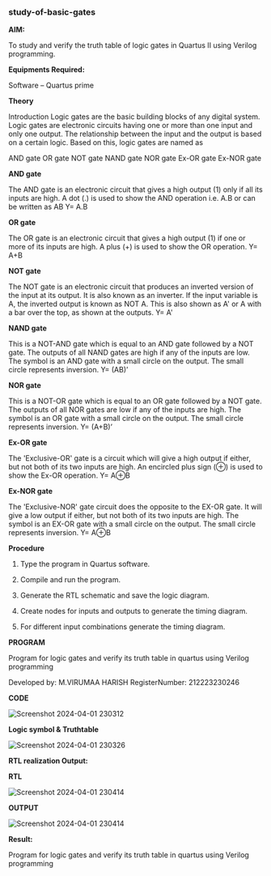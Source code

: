 ### study-of-basic-gates

**AIM:** 

To study and verify the truth table of logic gates in Quartus II using Verilog programming.

**Equipments Required:**

Software – Quartus prime 

**Theory**

Introduction Logic gates are the basic building blocks of any digital system. Logic gates are electronic circuits having one or more than one input and only one output. The relationship between the input and the output is based on a certain logic. Based on this, logic gates are named as

AND gate OR gate NOT gate NAND gate NOR gate Ex-OR gate Ex-NOR gate

**AND gate**

The AND gate is an electronic circuit that gives a high output (1) only if all its inputs are high. A dot (.) is used to show the AND operation i.e. A.B or can be written as AB
Y= A.B

**OR gate** 

The OR gate is an electronic circuit that gives a high output (1) if one or more of its inputs are high. A plus (+) is used to show the OR operation.
Y= A+B

**NOT gate**

The NOT gate is an electronic circuit that produces an inverted version of the input at its output. It is also known as an inverter. If the input variable is A, the inverted output is known as NOT A. This is also shown as A' or A with a bar over the top, as shown at the outputs.
Y= A'

**NAND gate**

This is a NOT-AND gate which is equal to an AND gate followed by a NOT gate. The outputs of all NAND gates are high if any of the inputs are low. The symbol is an AND gate with a small circle on the output. The small circle represents inversion.
Y= (AB)’

**NOR gate**

This is a NOT-OR gate which is equal to an OR gate followed by a NOT gate. The outputs of all NOR gates are low if any of the inputs are high. The symbol is an OR gate with a small circle on the output. The small circle represents inversion.
Y= (A+B)’

**Ex-OR gate**

The 'Exclusive-OR' gate is a circuit which will give a high output if either, but not both of its two inputs are high. An encircled plus sign (⊕) is used to show the Ex-OR operation.
Y= A⊕B

**Ex-NOR gate**

The 'Exclusive-NOR' gate circuit does the opposite to the EX-OR gate. It will give a low output if either, but not both of its two inputs are high. The symbol is an EX-OR gate with a small circle on the output. The small circle represents inversion.
Y= A⊕B

**Procedure** 

1.	Type the program in Quartus software.

2.	Compile and run the program.

3.	Generate the RTL schematic and save the logic diagram.

4.	Create nodes for inputs and outputs to generate the timing diagram.

5.	For different input combinations generate the timing diagram.


**PROGRAM**

Program for logic gates and verify its truth table in quartus using Verilog programming

 Developed by: M.VIRUMAA HARISH
 RegisterNumber: 212223230246

**CODE**

![Screenshot 2024-04-01 230312](https://github.com/Virumaaharish/study-of-basic-gates/assets/146074950/559ba086-187f-4c97-9470-b487d215ab8f)

**Logic symbol & Truthtable**

![Screenshot 2024-04-01 230326](https://github.com/Virumaaharish/study-of-basic-gates/assets/146074950/b1f20bfa-b98a-49c9-8a87-dad148875433)

**RTL realization Output:** 

**RTL**

![Screenshot 2024-04-01 230414](https://github.com/Virumaaharish/study-of-basic-gates/assets/146074950/96c59905-be54-4ad7-a697-8567ac330e24)

**OUTPUT**

![Screenshot 2024-04-01 230414](https://github.com/Virumaaharish/study-of-basic-gates/assets/146074950/b0049f68-edd5-48ac-9cd2-2f46a5742efd)

**Result:**

Program for logic gates and verify its truth table in quartus using Verilog programming




